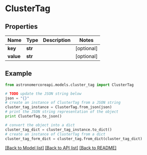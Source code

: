# ClusterTag


## Properties
Name | Type | Description | Notes
------------ | ------------- | ------------- | -------------
**key** | **str** |  | [optional] 
**value** | **str** |  | [optional] 

## Example

```python
from astronomercoreapi.models.cluster_tag import ClusterTag

# TODO update the JSON string below
json = "{}"
# create an instance of ClusterTag from a JSON string
cluster_tag_instance = ClusterTag.from_json(json)
# print the JSON string representation of the object
print ClusterTag.to_json()

# convert the object into a dict
cluster_tag_dict = cluster_tag_instance.to_dict()
# create an instance of ClusterTag from a dict
cluster_tag_form_dict = cluster_tag.from_dict(cluster_tag_dict)
```
[[Back to Model list]](../README.md#documentation-for-models) [[Back to API list]](../README.md#documentation-for-api-endpoints) [[Back to README]](../README.md)


